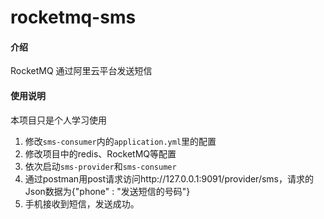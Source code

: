 # rocketmq-sms

#### 介绍
RocketMQ 通过阿里云平台发送短信

#### 使用说明

本项目只是个人学习使用

1. 修改`sms-consumer`内的`application.yml`里的配置
2. 修改项目中的redis、RocketMQ等配置
3. 依次启动`sms-provider`和`sms-consumer`
4. 通过postman用post请求访问http://127.0.0.1:9091/provider/sms，请求的Json数据为{"phone" : "发送短信的号码"}
5. 手机接收到短信，发送成功。

